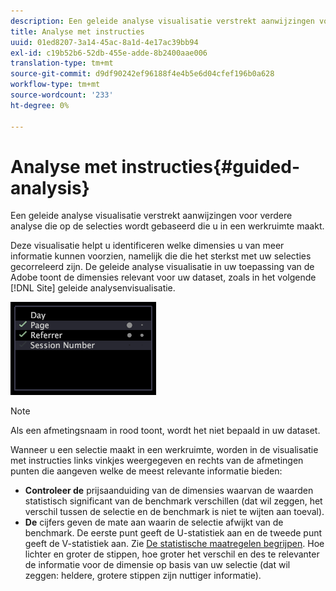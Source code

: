 ```yaml
---
description: Een geleide analyse visualisatie verstrekt aanwijzingen voor verdere analyse die op de selecties wordt gebaseerd die u in een werkruimte maakt.
title: Analyse met instructies
uuid: 01ed8207-3a14-45ac-8a1d-4e17ac39bb94
exl-id: c19b52b6-52db-455e-adde-8b2400aae006
translation-type: tm+mt
source-git-commit: d9df90242ef96188f4e4b5e6d04cfef196b0a628
workflow-type: tm+mt
source-wordcount: '233'
ht-degree: 0%

---
```


# Analyse met instructies{#guided-analysis}

Een geleide analyse visualisatie verstrekt aanwijzingen voor verdere analyse die op de selecties wordt gebaseerd die u in een werkruimte maakt.

Deze visualisatie helpt u identificeren welke dimensies u van meer informatie kunnen voorzien, namelijk die die het sterkst met uw selecties gecorreleerd zijn. De geleide analyse visualisatie in uw toepassing van de Adobe toont de dimensies relevant voor uw dataset, zoals in het volgende [!DNL Site] geleide analysenvisualisatie.

![](assets/vis_GuidedAnalysis.png)

>[!NOTE]
>
>Als een afmetingsnaam in rood toont, wordt het niet bepaald in uw dataset.

Wanneer u een selectie maakt in een werkruimte, worden in de visualisatie met instructies links vinkjes weergegeven en rechts van de afmetingen punten die aangeven welke de meest relevante informatie bieden:

* **Controleer de** prijsaanduiding van de dimensies waarvan de waarden statistisch significant van de benchmark verschillen (dat wil zeggen, het verschil tussen de selectie en de benchmark is niet te wijten aan toeval).
* **De** cijfers geven de mate aan waarin de selectie afwijkt van de benchmark. De eerste punt geeft de U-statistiek aan en de tweede punt geeft de V-statistiek aan. Zie [De statistische maatregelen begrijpen](../../../../home/c-get-started/c-analysis-vis/c-guided-analysis/c-stat-measures.md#concept-ba2c7f417f384dc0a3438fcb6e268708). Hoe lichter en groter de stippen, hoe groter het verschil en des te relevanter de informatie voor de dimensie op basis van uw selectie (dat wil zeggen: heldere, grotere stippen zijn nuttiger informatie).
